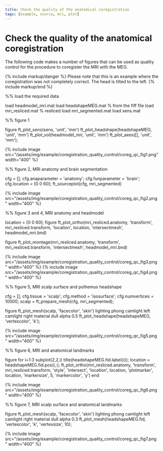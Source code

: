```yaml
---
title: Check the quality of the anatomical coregistration
tags: [example, source, mri, plot]
---
```


# Check the quality of the anatomical coregistration

The following code makes a number of figures that can be used as quality control for the  procedure to coregister the MRI with the MEG.

{% include markup/danger %}
Please note that this is an example where the coregistration was not completely correct. The head is tilted to the left.
{% include markup/end %}

  %% load the required data

  load headmodel_mri.mat
  load headshapeMEG.mat % from the fiff file
  load mri_resliced.mat % resliced
  load mri_segmented.mat
  load sens.mat

  %% figure 1

  figure
  ft_plot_sens(sens, 'unit', 'mm')
  ft_plot_headshape(headshapeMEG, 'unit', 'mm')
  ft_plot_vol(headmodel_mri, 'unit', 'mm')
  ft_plot_axes([], 'unit', 'mm');

{% include image src="/assets/img/example/coregistration_quality_control/coreg_qc_fig1.png" width="400" %}

  %% figure 2, MRI anatomy and brain segmentation

  cfg = [];
  cfg.anaparameter = 'anatomy';
  cfg.funparameter = 'brain';
  cfg.location = [0 0 60];
  ft_sourceplot(cfg, mri_segmented)

{% include image src="/assets/img/example/coregistration_quality_control/coreg_qc_fig2.png" width="400" %}

  %% figure 3 and 4, MRI anatomy and headmodel

  location = [0 0 60];
  figure
  ft_plot_ortho(mri_resliced.anatomy, 'transform', mri_resliced.transform, 'location', location, 'intersectmesh', headmodel_mri.bnd)

  figure
  ft_plot_montage(mri_resliced.anatomy, 'transform', mri_resliced.transform, 'intersectmesh', headmodel_mri.bnd)

{% include image src="/assets/img/example/coregistration_quality_control/coreg_qc_fig3.png" width="400" %}
{% include image src="/assets/img/example/coregistration_quality_control/coreg_qc_fig4.png" width="400" %}

  %% figure 5, MRI scalp surface and polhemus headshape

  cfg = [];
  cfg.tissue = 'scalp';
  cfg.method = 'isosurface';
  cfg.numvertices = 10000;
  scalp = ft_prepare_mesh(cfg, mri_segmented);

  figure
  ft_plot_mesh(scalp, 'facecolor', 'skin')
  lighting phong
  camlight left
  camlight right
  material dull
  alpha 0.5
  ft_plot_headshape(headshapeMEG, 'vertexcolor', 'k');

{% include image src="/assets/img/example/coregistration_quality_control/coreg_qc_fig5.png" width="400" %}

  %% figure 6, MRI and anatomical landmarks

  figure
  for i=1:3
    subplot(2,2,i)
    title(headshapeMEG.fid.label{i});
    location = headshapeMEG.fid.pos(i,:);
    ft_plot_ortho(mri_resliced.anatomy, 'transform', mri_resliced.transform, 'style', 'intersect', 'location', location, 'plotmarker', location, 'markersize', 5, 'markercolor', 'y')
  end

{% include image src="/assets/img/example/coregistration_quality_control/coreg_qc_fig6.png" width="400" %}

  %% figure 7, MRI scalp surface and anatomical landmarks

  figure
  ft_plot_mesh(scalp, 'facecolor', 'skin')
  lighting phong
  camlight left
  camlight right
  material dull
  alpha 0.3
  ft_plot_mesh(headshapeMEG.fid, 'vertexcolor', 'k', 'vertexsize', 10);

{% include image src="/assets/img/example/coregistration_quality_control/coreg_qc_fig7.png" width="400" %}
